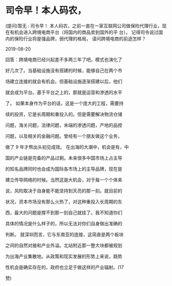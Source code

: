 # 司令早！本人码农，

(提问)暂无 : 司令早！ 本人码农，之前一直在一家互联网公司做保险代理行业，现 在有机会进入跨境电商平台（将国内的商品卖到国外的平 台）。 记得司令说过国内的保险行业将是强品牌，弱代理的格局， 请问跨境电商的前途怎样？

2019-08-20

回答：跨境电商已经兴起差不多两三年了吧。模式也演化了

好几次了。当基础设施没有搭建的时候，能够自己在两个市

场建立连接的就会有机会。但基础设施逐渐搭建以后，他们

就会成为平台。基于平台之上的，那就是运营和渗透的水平

了。 如果本身作为平台的话，这是一个庞大的工程，需要持

续的投资，它是长周期和重投入的。但是需要解决物流仓储

问题，海关问题，法律问题，末端的渗透问题，产地的品控

问题，以及相关的金融问题。曾经有一个朋友做这个业务，

做了 9 年才熬出头初见成效。 在出海的大潮中，机会是有，中

国的产业链是完备的产品过剩。未来很多中国市场上占主导

的知名品牌同时也会成为国际各市场上的主导品牌，现在是

建立传导网络的时候。当然这是大机会，对于每一个个体来

说，风险取决于自身能不能坚持到天亮的那一刻。就目前的

状况，资本市场没有那么火热了，对这种重投入长周期的东

西，最大的问题是撑不到那一刻自己就挂了。我不知道你们

具体的情况是什么样子的，所以无法对你们自身做出准确的

判断。 就深圳而言，它与东南亚的连接，这简直是两个板块

之间的自然对接和产业外溢。北站附近那一整大块都被规划

为出海产业集散地。从政策和现实发展的形势上来说，趋势

性机会是确实存在的，政府也立足于做这样的产业辐射。(17

赞)